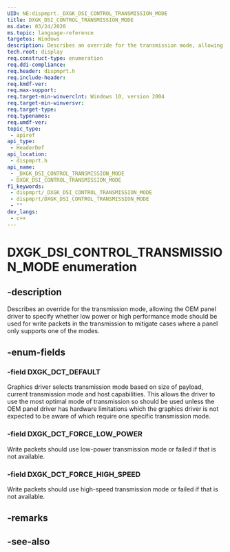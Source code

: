 ```yaml
---
UID: NE:dispmprt._DXGK_DSI_CONTROL_TRANSMISSION_MODE
title: DXGK_DSI_CONTROL_TRANSMISSION_MODE
ms.date: 03/24/2020
ms.topic: language-reference
targetos: Windows
description: Describes an override for the transmission mode, allowing the OEM panel driver to specify whether low power or high performance mode should be used for write packets in the transmission to mitigate cases where a panel only supports one of the modes.
tech.root: display
req.construct-type: enumeration
req.ddi-compliance: 
req.header: dispmprt.h
req.include-header: 
req.kmdf-ver: 
req.max-support: 
req.target-min-winverclnt: Windows 10, version 2004
req.target-min-winversvr: 
req.target-type: 
req.typenames: 
req.umdf-ver: 
topic_type:
 - apiref
api_type:
 - HeaderDef
api_location:
 - dispmprt.h
api_name:
 - _DXGK_DSI_CONTROL_TRANSMISSION_MODE
 - DXGK_DSI_CONTROL_TRANSMISSION_MODE
f1_keywords:
 - dispmprt/_DXGK_DSI_CONTROL_TRANSMISSION_MODE
 - dispmprt/DXGK_DSI_CONTROL_TRANSMISSION_MODE
 - ""
dev_langs:
 - c++
---
```


# DXGK_DSI_CONTROL_TRANSMISSION_MODE enumeration

## -description

Describes an override for the transmission mode, allowing the OEM panel driver to specify whether low power or high performance mode should be used for write packets in the transmission to mitigate cases where a panel only supports one of the modes.

## -enum-fields

### -field DXGK_DCT_DEFAULT

Graphics driver selects transmission mode based on size of payload, current transmission mode and host capabilities. This allows the driver to use the most optimal mode of transmission so should be used unless the OEM panel driver has hardware limitations which the graphics driver is not expected to be aware of which require one specific transmission mode.

### -field DXGK_DCT_FORCE_LOW_POWER

Write packets should use low-power transmission mode or failed if that is not available.

### -field DXGK_DCT_FORCE_HIGH_SPEED

Write packets should use high-speed transmission mode or failed if that is not available.

## -remarks

## -see-also

